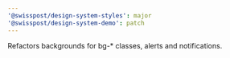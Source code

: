 ```yaml
---
'@swisspost/design-system-styles': major
'@swisspost/design-system-demo': patch
---
```


Refactors backgrounds for bg-* classes, alerts and notifications.

